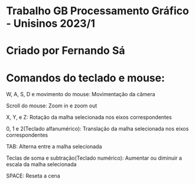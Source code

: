 # Trabalho GB Processamento Gráfico - Unisinos 2023/1 

# Criado por Fernando Sá 

# Comandos do teclado e mouse:
  W, A, S, D e movimento do mouse: Movimentação da câmera
  
  Scroll do mouse: Zoom in e zoom out
  
  X, Y, e Z: Rotação da malha selecionada nos eixos correspondentes
  
  0, 1 e 2(Teclado alfanumérico): Translação da malha selecionada nos eixos correspondentes
  
  TAB: Alterna entre a malha selecionada
  
  Teclas de soma e subtração(Teclado numérico): Aumentar ou diminuir a escala da malha selecionada
  
  SPACE: Reseta a cena
